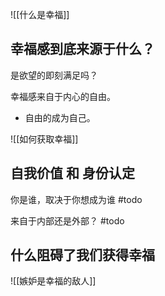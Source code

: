 
![[什么是幸福]]

## 幸福感到底来源于什么？

是欲望的即刻满足吗？

幸福感来自于内心的自由。
- 自由的成为自己。

![[如何获取幸福]]

## 自我价值 和 身份认定

你是谁，取决于你想成为谁 #todo

来自于内部还是外部？ #todo

## 什么阻碍了我们获得幸福

![[嫉妒是幸福的敌人]]
